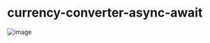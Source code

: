 # currency-converter-async-await

![image](https://user-images.githubusercontent.com/100318892/198406203-42c1d74d-b579-4684-b07d-e9cb1bda9045.png)
